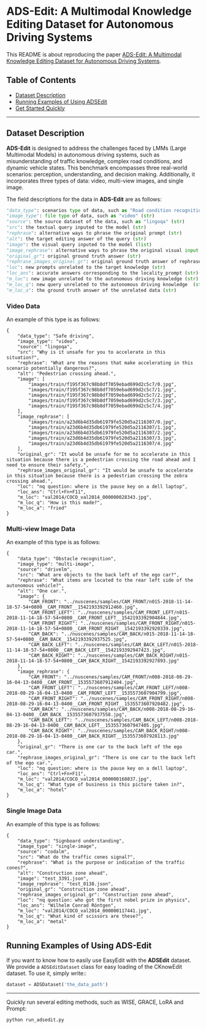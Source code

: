 # ADS-Edit: A Multimodal Knowledge Editing Dataset for Autonomous Driving Systems

This README is about reproducing the paper [ADS-Edit: A Multimodal Knowledge Editing Dataset for Autonomous Driving Systems]().

## Table of Contents

- [Dataset Description](#Dataset-Description)
- [Running Examples of Using ADSEdit](#Running-Examples-of-Using-ADSEdit)
- [Get Started Quickly](#Get-started-quickly)
---

## Dataset Description

**ADS-Edit** is designed to address the challenges faced by LMMs (Large Multimodal Models) in autonomous driving systems, such as misunderstanding of traffic knowledge, complex road conditions, and dynamic vehicle states. This benchmark encompasses three real-world scenarios: perception, understanding, and decision making. Additionally, it incorporates three types of data: video, multi-view images, and single image.

The field descriptions for the data in **ADS-Edit** are as follows:

```python
"data_type": scenarios type of data, such as "Road condition recognition" (str)
"image_type": file type of data, such as "video" (str)
"source": the source dataset of the data, such as "lingoqa" (str)
"src": the textual query inputed to the model (str)
"rephrase": alternative ways to phrase the original prompt (str)
"alt": the target editing answer of the query (str)
"image": the visual query inputed to the model (list)
"image_rephrase": alternative ways to phrase the original visual input (list)
"original_gr": original ground truth answer (str)
"rephrase_images_original_gr": original ground truth answer of rephrased data (str)
"loc": new prompts unrelated to the target knowledge (str)
"loc_ans": accurate answers corresponding to the locality_prompt (str)
"m_loc": new image unrelated to the autonomous driving knowledge (str)
"m_loc_q": new query unrelated to the autonomous driving knowledge  (str)
"m_loc_a": the ground truth answer of the unrelated data (str)
```

### Video Data

An example of this type is as follows:

```
{
    "data_type": "Safe driving",
    "image_type": "video",
    "source": "lingoqa",
    "src": "Why is it unsafe for you to accelerate in this situation?",
    "rephrase": "What are the reasons that make accelerating in this scenario potentially dangerous?",
    "alt": "Pedestrian crossing ahead.",
    "image": [
        "images/train/f195f367c98b8df7059ebad699d2c5c7/0.jpg",
        "images/train/f195f367c98b8df7059ebad699d2c5c7/1.jpg",
        "images/train/f195f367c98b8df7059ebad699d2c5c7/2.jpg",
        "images/train/f195f367c98b8df7059ebad699d2c5c7/3.jpg",
        "images/train/f195f367c98b8df7059ebad699d2c5c7/4.jpg"
    ],
    "image_rephrase": [
        "images/train/a23d6b4d35db61979fe520d5a2116307/0.jpg",
        "images/train/a23d6b4d35db61979fe520d5a2116307/1.jpg",
        "images/train/a23d6b4d35db61979fe520d5a2116307/2.jpg",
        "images/train/a23d6b4d35db61979fe520d5a2116307/3.jpg",
        "images/train/a23d6b4d35db61979fe520d5a2116307/4.jpg"
    ],
    "original_gr": "It would be unsafe for me to accelerate in this situation because there is a pedestrian crossing the road ahead and I need to ensure their safety.",
    "rephrase_images_original_gr": "It would be unsafe to accelerate in this situation because there is a pedestrian crossing the zebra crossing ahead.",
    "loc": "nq question: where is the pause key on a dell laptop",
    "loc_ans": "Ctrl+Fn+F11",
    "m_loc": "val2014/COCO_val2014_000000028343.jpg",
    "m_loc_q": "How is this made?",
    "m_loc_a": "fried"
}
```

### Multi-view Image Data

An example of this type is as follows:

```
{
    "data_type": "Obstacle recognition",
    "image_type": "multi-image",
    "source": "drivelm",
    "src": "What are objects to the back left of the ego car?",
    "rephrase": "What items are located to the rear left side of the autonomous vehicle?",
    "alt": "One car.",
    "image": {
        "CAM_FRONT": "../nuscenes/samples/CAM_FRONT/n015-2018-11-14-18-57-54+0800__CAM_FRONT__1542193392912460.jpg",
        "CAM_FRONT_LEFT": "../nuscenes/samples/CAM_FRONT_LEFT/n015-2018-11-14-18-57-54+0800__CAM_FRONT_LEFT__1542193392904844.jpg",
        "CAM_FRONT_RIGHT": "../nuscenes/samples/CAM_FRONT_RIGHT/n015-2018-11-14-18-57-54+0800__CAM_FRONT_RIGHT__1542193392920339.jpg",
        "CAM_BACK": "../nuscenes/samples/CAM_BACK/n015-2018-11-14-18-57-54+0800__CAM_BACK__1542193392937525.jpg",
        "CAM_BACK_LEFT": "../nuscenes/samples/CAM_BACK_LEFT/n015-2018-11-14-18-57-54+0800__CAM_BACK_LEFT__1542193392947423.jpg",
        "CAM_BACK_RIGHT": "../nuscenes/samples/CAM_BACK_RIGHT/n015-2018-11-14-18-57-54+0800__CAM_BACK_RIGHT__1542193392927893.jpg"
    },
    "image_rephrase": {
        "CAM_FRONT": "../nuscenes/samples/CAM_FRONT/n008-2018-08-29-16-04-13-0400__CAM_FRONT__1535573607912404.jpg",
        "CAM_FRONT_LEFT": "../nuscenes/samples/CAM_FRONT_LEFT/n008-2018-08-29-16-04-13-0400__CAM_FRONT_LEFT__1535573607904799.jpg",
        "CAM_FRONT_RIGHT": "../nuscenes/samples/CAM_FRONT_RIGHT/n008-2018-08-29-16-04-13-0400__CAM_FRONT_RIGHT__1535573607920482.jpg",
        "CAM_BACK": "../nuscenes/samples/CAM_BACK/n008-2018-08-29-16-04-13-0400__CAM_BACK__1535573607937558.jpg",
        "CAM_BACK_LEFT": "../nuscenes/samples/CAM_BACK_LEFT/n008-2018-08-29-16-04-13-0400__CAM_BACK_LEFT__1535573607947405.jpg",
        "CAM_BACK_RIGHT": "../nuscenes/samples/CAM_BACK_RIGHT/n008-2018-08-29-16-04-13-0400__CAM_BACK_RIGHT__1535573607928113.jpg"
    },
    "original_gr": "There is one car to the back left of the ego car.",
    "rephrase_images_original_gr": "There is one car to the back left of the ego car.",
    "loc": "nq question: where is the pause key on a dell laptop",
    "loc_ans": "Ctrl+Fn+F11",
    "m_loc": "val2014/COCO_val2014_000000168837.jpg",
    "m_loc_q": "What type of business is this picture taken in?",
    "m_loc_a": "hotel"
}
```

### Single Image Data

An example of this type is as follows:

```
{
    "data_type": "Signboard understanding",
    "image_type": "single-image",
    "source": "codalm",
    "src": "What do the traffic cones signal?",
    "rephrase": "What is the purpose or indication of the traffic cones?",
    "alt": "Construction zone ahead",
    "image": "test_3391.json",
    "image_rephrase": "test_0138.json",
    "original_gr": "Construction zone ahead",
    "rephrase_images_original_gr": "Construction zone ahead",
    "loc": "nq question: who got the first nobel prize in physics",
    "loc_ans": "Wilhelm Conrad Röntgen",
    "m_loc": "val2014/COCO_val2014_000000117441.jpg",
    "m_loc_q": "What kind of scissors are these?",
    "m_loc_a": "metal"
}
```



## Running Examples of Using ADS-Edit

If you want to know how to easily use EasyEdit with the **ADSEdit** dataset. We provide a `ADSEditDataset` class for easy loading of the CKnowEdit dataset. To use it, simply write::

```python
dataset = ADSDataset('the_data_path')
```
---

Quickly run several editing methods, such as WISE, GRACE, LoRA and Prompt:

```shell
python run_adsedit.py
```
